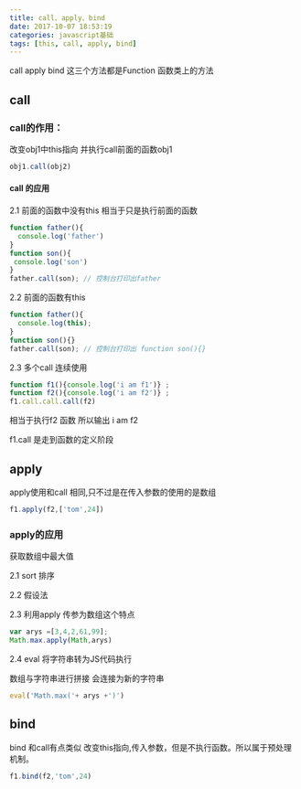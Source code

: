 ```yaml
---
title: call、apply、bind
date: 2017-10-07 18:53:19
categories: javascript基础
tags: [this, call, apply, bind]
---
```


call apply bind 这三个方法都是Function 函数类上的方法

<!--more-->

## call

### call的作用：

改变obj1中this指向  并执行call前面的函数obj1

```javascript
obj1.call(obj2)
```

#### call 的应用

2.1  前面的函数中没有this 相当于只是执行前面的函数

```javascript
function father(){
  console.log('father')
}
function son(){
 console.log('son')
}
father.call(son); // 控制台打印出father  
```
2.2  前面的函数有this

```javascript
function father(){
  console.log(this);
}
function son(){}
father.call(son); // 控制台打印出 function son(){}
```


2.3 多个call 连续使用

```javascript
function f1(){console.log('i am f1')} ;  
function f2(){console.log('i am f2')} ;
f1.call.call.call(f2)
```

相当于执行f2 函数  所以输出 i am f2

f1.call 是走到函数的定义阶段

## apply

apply使用和call 相同,只不过是在传入参数的使用的是数组

```javascript
f1.apply(f2,['tom',24])
```

### apply的应用   

获取数组中最大值

2.1 sort 排序

2.2 假设法

2.3 利用apply 传参为数组这个特点

```javascript
var arys =[3,4,2,61,99];
Math.max.apply(Math,arys)
```

2.4 eval   将字符串转为JS代码执行

数组与字符串进行拼接 会连接为新的字符串

```javascript
eval('Math.max('+ arys +')')
```

## bind

bind 和call有点类似   改变this指向,传入参数，但是不执行函数。所以属于预处理机制。

```javascript
f1.bind(f2,'tom',24)
```
